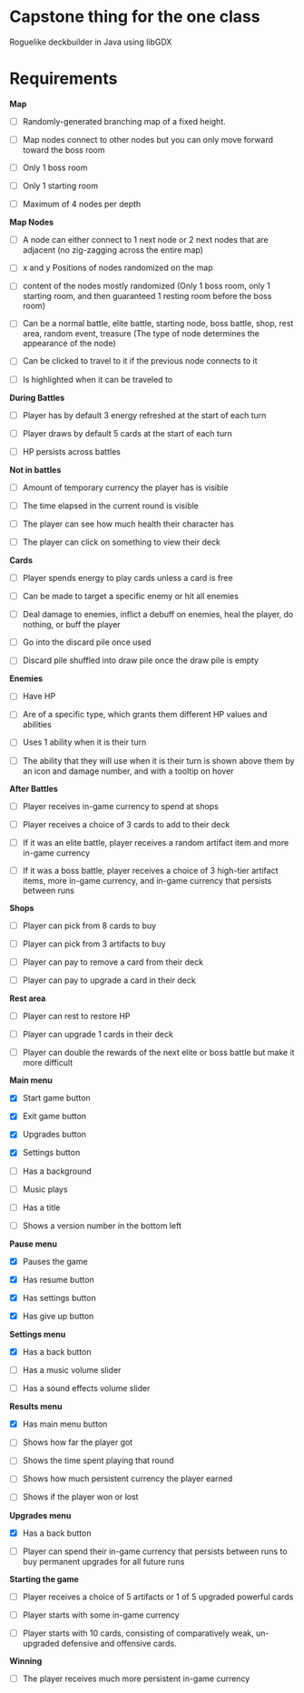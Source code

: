 <h1>Capstone thing for the one class</h1>
Roguelike deckbuilder in Java using libGDX

<h1>Requirements</h1>

<b>Map</b>
- [ ] Randomly-generated branching map of a fixed height.
- [ ] Map nodes connect to other nodes but you can only move forward toward the boss room
- [ ] Only 1 boss room
- [ ] Only 1 starting room
- [ ] Maximum of 4 nodes per depth


<b>Map Nodes</b>
- [ ] A node can either connect to 1 next node or 2 next nodes that are adjacent (no zig-zagging across the entire map)
- [ ] x and y Positions of nodes randomized on the map
- [ ] content of the nodes mostly randomized (Only 1 boss room, only 1 starting room, and then guaranteed 1 resting room before the boss room)
- [ ] Can be a normal battle, elite battle, starting node, boss battle, shop, rest area, random event, treasure (The type of node determines the appearance of the node)
- [ ] Can be clicked to travel to it if the previous node connects to it
- [ ] Is highlighted when it can be traveled to


<b>During Battles</b>
- [ ] Player has by default 3 energy refreshed at the start of each turn
- [ ] Player draws by default 5 cards at the start of each turn
- [ ] HP persists across battles


<b>Not in battles</b>
- [ ] Amount of temporary currency the player has is visible
- [ ] The time elapsed in the current round is visible
- [ ] The player can see how much health their character has
- [ ] The player can click on something to view their deck


<b>Cards</b>
- [ ] Player spends energy to play cards unless a card is free
- [ ] Can be made to target a specific enemy or hit all enemies
- [ ] Deal damage to enemies, inflict a debuff on enemies, heal the player, do nothing, or buff the player
- [ ] Go into the discard pile once used
- [ ] Discard pile shuffled into draw pile once the draw pile is empty


<b>Enemies</b>
- [ ] Have HP
- [ ] Are of a specific type, which grants them different HP values and abilities
- [ ] Uses 1 ability when it is their turn
- [ ] The ability that they will use when it is their turn is shown above them by an icon and damage number, and with a tooltip on hover

 
<b>After Battles</b>
- [ ] Player receives in-game currency to spend at shops
- [ ] Player receives a choice of 3 cards to add to their deck
- [ ] If it was an elite battle, player receives a random artifact item and more in-game currency
- [ ] If it was a boss battle, player receives a choice of 3 high-tier artifact items, more in-game currency, and in-game currency that persists between runs


<b>Shops</b>
- [ ] Player can pick from 8 cards to buy
- [ ] Player can pick from 3 artifacts to buy
- [ ] Player can pay to remove a card from their deck
- [ ] Player can pay to upgrade a card in their deck


<b>Rest area</b>
- [ ] Player can rest to restore HP
- [ ] Player can upgrade 1 cards in their deck
- [ ] Player can double the rewards of the next elite or boss battle but make it more difficult


<b>Main menu</b>
- [x] Start game button<br>
- [x] Exit game button
- [x] Upgrades button
- [x] Settings button
- [ ] Has a background
- [ ] Music plays
- [ ] Has a title
- [ ] Shows a version number in the bottom left


<b>Pause menu</b>
- [x] Pauses the game
- [x] Has resume button
- [x] Has settings button
- [x] Has give up button


<b>Settings menu</b>
- [x] Has a back button
- [ ] Has a music volume slider
- [ ] Has a sound effects volume slider


<b>Results menu</b>
- [x] Has main menu button
- [ ] Shows how far the player got
- [ ] Shows the time spent playing that round
- [ ] Shows how much persistent currency the player earned
- [ ] Shows if the player won or lost


<b>Upgrades menu</b>
- [x] Has a back button
- [ ] Player can spend their in-game currency that persists between runs to buy permanent upgrades for all future runs


<b>Starting the game</b>
- [ ] Player receives a choice of 5 artifacts or 1 of 5 upgraded powerful cards
- [ ] Player starts with some in-game currency
- [ ] Player starts with 10 cards, consisting of comparatively weak, un-upgraded defensive and offensive cards.


<b>Winning</b>
- [ ] The player receives much more persistent in-game currency


